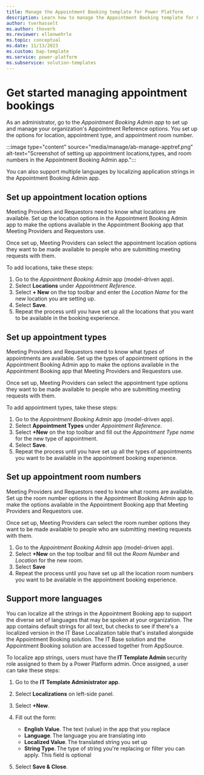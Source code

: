 ```yaml
---
title: Manage the Appointment Booking template for Power Platform
description: Learn how to manage the Appointment Booking template for Power Platform.
author: tverhasselt
ms.author: thoverh
ms.reviewer: ellenwehrle
ms.topic: conceptual
ms.date: 11/13/2023
ms.custom: bap-template
ms.service: power-platform
ms.subservice: solution-templates
---
```


# Get started managing appointment bookings

As an administrator, go to the *Appointment Booking Admin app* to set up and manage your organization's Appointment Reference options. You set up the options for location, appointment type, and appointment room number.

:::image type="content" source="media/manage/ab-manage-apptref.png" alt-text="Screenshot of setting up appointment locations,types, and room numbers in the Appointment Booking Admin app.":::

You can also support multiple languages by localizing application strings in the Appointment Booking Admin app.

## Set up appointment location options

Meeting Providers and Requestors need to know what locations are available. Set up the location options in the Appointment Booking Admin app to make the options available in the Appointment Booking app that Meeting Providers and Requestors use.

Once set up, Meeting Providers can select the appointment location options they want to be made available to people who are submitting meeting requests with them.

To add locations, take these steps:

1. Go to the *Appointment Booking Admin* app (model-driven app).
1. Select **Locations** under *Appointment Reference*.
1. Select **+ New** on the top toolbar and enter the *Location Name* for the new location you are setting up.
1. Select **Save**.
1. Repeat the process until you have set up all the locations that you want to be available in the booking experience.

## Set up appointment types

Meeting Providers and Requestors need to know what *types* of appointments are available. Set up the types of appointment options in the Appointment Booking Admin app to make the options available in the Appointment Booking app that Meeting Providers and Requestors use.

Once set up, Meeting Providers can select the appointment type options they want to be made available to people who are submitting meeting requests with them.

To add appointment types, take these steps:

1. Go to the *Appointment Booking Admin* app (model-driven app).
1. Select **Appointment Types** under *Appointment Reference*.
1. Select **+New** on the top toolbar and fill out the *Appointment Type name* for the new type of appointment.
1. Select **Save**.
1. Repeat the process until you have set up all the types of appointments you want to be available in the appointment booking experience.

## Set up appointment room numbers

Meeting Providers and Requestors need to know what rooms are available. Set up the room number options in the Appointment Booking Admin app to make the options available in the Appointment Booking app that Meeting Providers and Requestors use.

Once set up, Meeting Providers can select the room number options they want to be made available to people who are submitting meeting requests with them.

1. Go to the *Appointment Booking Admin* app (model-driven app).
1. Select **+New** on the top toolbar and fill out the *Room Number* and *Location* for the new room.
1. Select **Save**
1. Repeat the process until you have set up all the location room numbers you want to be available in the appointment booking experience.

## Support more languages

You can localize all the strings in the Appointment Booking app to support the diverse set of languages that may be spoken at your organization. The app contains default strings for all text, but checks to see if there's a localized version in the IT Base Localization table that's installed alongside the Appointment Booking solution. The IT Base solution and the Appointment Booking solution are accessed together from AppSource.

To localize app strings, users must have the **IT Template Admin** security role assigned to them by a Power Platform admin. Once assigned, a user can take these steps:

1. Go to the **IT Template Administrator app**.
1. Select **Localizations** on left-side panel.
1. Select **+New**.
1. Fill out the form:

    - **English Value**. The text (value) in the app that you replace
    - **Language**. The language you are translating into
    - **Localized Value**. The translated string you set up
    - **String Type**. The type of string you're replacing or filter you can apply. This field is optional

1. Select **Save & Close**.